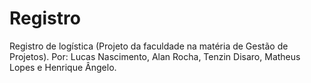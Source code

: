 # Registro
Registro de logística (Projeto da faculdade na matéria de Gestão de Projetos).
Por: Lucas Nascimento, Alan Rocha, Tenzin Disaro, Matheus Lopes e Henrique Ângelo.
